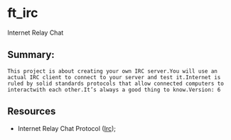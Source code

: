 # ft_irc
Internet Relay Chat

## Summary:
`This project is about creating your own IRC server.You will use an actual IRC client to connect to your server and test it.Internet is ruled by solid standards protocols that allow connected computers to interactwith each other.It’s always a good thing to know.Version: 6`

## Resources
 - Internet Relay Chat Protocol ([Irc](https://www.rfc-editor.org/rfc/rfc1459));